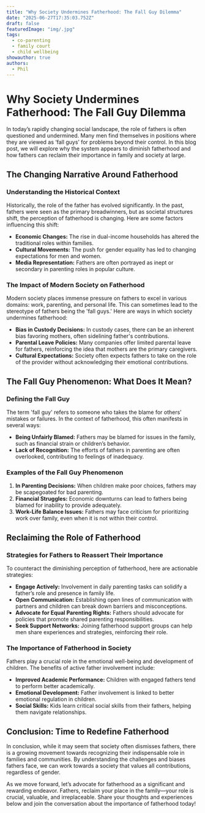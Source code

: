 ```yaml
---
title: "Why Society Undermines Fatherhood: The Fall Guy Dilemma"
date: "2025-06-27T17:35:03.752Z"
draft: false
featuredImage: "img/.jpg"
tags:
  - co-parenting
  - family court
  - child wellbeing
showauthor: true
authors:
  - Phil
---
```


# Why Society Undermines Fatherhood: The Fall Guy Dilemma

In today’s rapidly changing social landscape, the role of fathers is often questioned and undermined. Many men find themselves in positions where they are viewed as ‘fall guys’ for problems beyond their control. In this blog post, we will explore why the system appears to diminish fatherhood and how fathers can reclaim their importance in family and society at large.

## The Changing Narrative Around Fatherhood

### Understanding the Historical Context

Historically, the role of the father has evolved significantly. In the past, fathers were seen as the primary breadwinners, but as societal structures shift, the perception of fatherhood is changing. Here are some factors influencing this shift:

- **Economic Changes:** The rise in dual-income households has altered the traditional roles within families.
- **Cultural Movements:** The push for gender equality has led to changing expectations for men and women.
- **Media Representation:** Fathers are often portrayed as inept or secondary in parenting roles in popular culture.

### The Impact of Modern Society on Fatherhood

Modern society places immense pressure on fathers to excel in various domains: work, parenting, and personal life. This can sometimes lead to the stereotype of fathers being the 'fall guys.' Here are ways in which society undermines fatherhood:

- **Bias in Custody Decisions:** In custody cases, there can be an inherent bias favoring mothers, often sidelining father's contributions.
- **Parental Leave Policies:** Many companies offer limited parental leave for fathers, reinforcing the idea that mothers are the primary caregivers.
- **Cultural Expectations:** Society often expects fathers to take on the role of the provider without acknowledging their emotional contributions.

## The Fall Guy Phenomenon: What Does It Mean?

### Defining the Fall Guy

The term 'fall guy' refers to someone who takes the blame for others' mistakes or failures. In the context of fatherhood, this often manifests in several ways:

- **Being Unfairly Blamed:** Fathers may be blamed for issues in the family, such as financial strain or children’s behavior.
- **Lack of Recognition:** The efforts of fathers in parenting are often overlooked, contributing to feelings of inadequacy.

### Examples of the Fall Guy Phenomenon

1. **In Parenting Decisions:** When children make poor choices, fathers may be scapegoated for bad parenting.
2. **Financial Struggles:** Economic downturns can lead to fathers being blamed for inability to provide adequately.
3. **Work-Life Balance Issues:** Fathers may face criticism for prioritizing work over family, even when it is not within their control.

## Reclaiming the Role of Fatherhood

### Strategies for Fathers to Reassert Their Importance

To counteract the diminishing perception of fatherhood, here are actionable strategies:

- **Engage Actively:** Involvement in daily parenting tasks can solidify a father’s role and presence in family life.
- **Open Communication:** Establishing open lines of communication with partners and children can break down barriers and misconceptions.
- **Advocate for Equal Parenting Rights:** Fathers should advocate for policies that promote shared parenting responsibilities.
- **Seek Support Networks:** Joining fatherhood support groups can help men share experiences and strategies, reinforcing their role.

### The Importance of Fatherhood in Society

Fathers play a crucial role in the emotional well-being and development of children. The benefits of active father involvement include:

- **Improved Academic Performance:** Children with engaged fathers tend to perform better academically.
- **Emotional Development:** Father involvement is linked to better emotional regulation in children.
- **Social Skills:** Kids learn critical social skills from their fathers, helping them navigate relationships.

## Conclusion: Time to Redefine Fatherhood

In conclusion, while it may seem that society often dismisses fathers, there is a growing movement towards recognizing their indispensable role in families and communities. By understanding the challenges and biases fathers face, we can work towards a society that values all contributions, regardless of gender. 

As we move forward, let’s advocate for fatherhood as a significant and rewarding endeavor. Fathers, reclaim your place in the family—your role is crucial, valuable, and irreplaceable. Share your thoughts and experiences below and join the conversation about the importance of fatherhood today!

